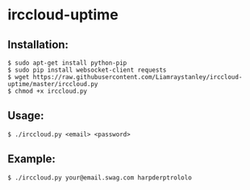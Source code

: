 irccloud-uptime
===============


Installation:
-------------

    $ sudo apt-get install python-pip
    $ sudo pip install websocket-client requests
    $ wget https://raw.githubusercontent.com/Liamraystanley/irccloud-uptime/master/irccloud.py
    $ chmod +x irccloud.py

Usage:
------

    $ ./irccloud.py <email> <password>

Example:
--------

    $ ./irccloud.py your@email.swag.com harpderptrololo
